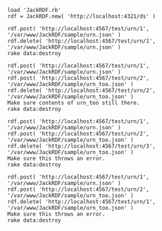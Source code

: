 	load 'JackRDF.rb'
	rdf = JackRDF.new( 'http://localhost:4321/ds' )
	
	rdf.post( 'http://localhost:4567/test/urn/1', '/var/www/JackRDF/sample/urn.json' )
	rdf.delete( 'http://localhost:4567/test/urn/1', '/var/www/JackRDF/sample/urn.json' )
	rake data:destroy
	
	rdf.post( 'http://localhost:4567/test/urn/1', '/var/www/JackRDF/sample/urn.json' )
	rdf.post( 'http://localhost:4567/test/urn/2', '/var/www/JackRDF/sample/urn_too.json' )
	rdf.delete( 'http://localhost:4567/test/urn/2', '/var/www/JackRDF/sample/urn_too.json' )
	Make sure contents of urn_too still there.
	rake data:destroy
	
	rdf.post( 'http://localhost:4567/test/urn/1', '/var/www/JackRDF/sample/urn.json' )
	rdf.post( 'http://localhost:4567/test/urn/2', '/var/www/JackRDF/sample/urn_too.json' )
	rdf.delete( 'http://localhost:4567/test/urn/3', '/var/www/JackRDF/sample/urn_too.json' )
	Make sure this throws an error.
	rake data:destroy
	
	rdf.post( 'http://localhost:4567/test/urn/1', '/var/www/JackRDF/sample/urn.json' )
	rdf.post( 'http://localhost:4567/test/urn/2', '/var/www/JackRDF/sample/urn_too.json' )
	rdf.delete( 'http://localhost:4567/test/urn/1', '/var/www/JackRDF/sample/urn_too.json' )
	Make sure this throws an error.
	rake data:destroy

